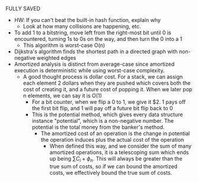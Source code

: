 FULLY SAVED

* HW: If you can't beat the built-in hash function, explain why
	* Look at how many collisions are happening, etc.
* To add 1 to a bitstring, move left from the right-most bit until 0 is encountered, turning 1s to 0s on the way, and then turn the 0 into a 1
	* This algorithm is worst-case O(n)
* Dijkstra's algorithm finds the shortest path in a directed graph with non-negative weighted edges
* Amortized analysis is distinct from average-case since amortized execution is deterministic while using worst-case complexity.
	* A good thought process is dollar cost. For a stack, we can assign each element 2 dollars when they are pushed which covers both the cost of creating it, and a future cost of popping it. When we later pop n elements, we can say it is O(1)
		* For a bit counter, when we flip a 0 to 1, we give it $2. 1 pays off the first bit flip, and 1 will pay off a future bit flip back to 0
		* This is the potential method, which gives every data structure instance "potential", which is a non-negative number. The potential is the total money from the banker's method.
			* The amortized cost of an operation is the change in potential the operation induces plus the actual cost of the operation
				* When defined this way, and we consider the sum of many amortized operations, it is a telescoping sum which ends up being $\sum C_i + \phi_n$. This will always be greater than the true sum of costs, so if we can bound the amortized costs, we effectively bound the true sum of costs.